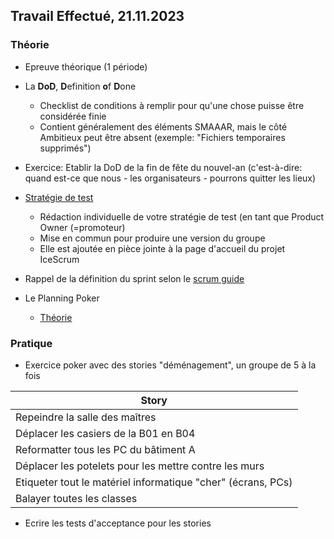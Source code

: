 ## Travail Effectué, 21.11.2023

### Théorie

- Epreuve théorique (1 période)

- La **DoD**, **D**efinition **o**f **D**one
  - Checklist de conditions à remplir pour qu'une chose puisse être considérée finie
  - Contient généralement des éléments SMAAAR, mais le côté Ambitieux peut être absent (exemple: "Fichiers temporaires supprimés")

- Exercice: Etablir la DoD de la fin de fête du nouvel-an (c'est-à-dire: quand est-ce que nous - les organisateurs - pourrons quitter les lieux)

- [Stratégie de test](../Supports/Stratégie%20de%20test.pdf)
  - Rédaction individuelle de votre stratégie de test (en tant que Product Owner (=promoteur)
  - Mise en commun pour produire une version du groupe
  - Elle est ajoutée en pièce jointe à la page d'accueil du projet IceScrum

- Rappel de la définition du sprint selon le [scrum guide](../Supports/2020-Scrum-Guide-French.pdf)

- Le Planning Poker
  - [Théorie](../Supports/Planning%20Poker.pdf)

### Pratique

  - Exercice poker avec des stories "déménagement", un groupe de 5 à la fois

| Story |
|---|
|Repeindre la salle des maîtres|
|Déplacer les casiers de la B01 en B04|
|Reformatter tous les PC du bâtiment A|
|Déplacer les potelets pour les mettre contre les murs|
|Etiqueter tout le matériel informatique "cher" (écrans, PCs)|
|Balayer toutes les classes|

- Ecrire les tests d'acceptance pour les stories
